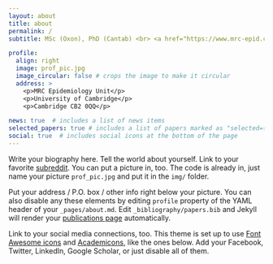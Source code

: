 ```yaml
---
layout: about
title: about
permalink: /
subtitle: MSc (Oxon), PhD (Cantab) <br> <a href="https://www.mrc-epid.cam.ac.uk/people/yajie-zhao/"> MRC Postdoctoral Fellow </a>

profile:
  align: right
  image: prof_pic.jpg
  image_circular: false # crops the image to make it circular
  address: >
    <p>MRC Epidemiology Unit</p>
    <p>University of Cambridge</p>
    <p>Cambridge CB2 0QQ</p>

news: true  # includes a list of news items
selected_papers: true # includes a list of papers marked as "selected={true}"
social: true  # includes social icons at the bottom of the page
---
```


Write your biography here. Tell the world about yourself. Link to your favorite [subreddit](http://reddit.com). You can put a picture in, too. The code is already in, just name your picture `prof_pic.jpg` and put it in the `img/` folder.

Put your address / P.O. box / other info right below your picture. You can also disable any these elements by editing `profile` property of the YAML header of your `_pages/about.md`. Edit `_bibliography/papers.bib` and Jekyll will render your [publications page](/al-folio/publications/) automatically.

Link to your social media connections, too. This theme is set up to use [Font Awesome icons](http://fortawesome.github.io/Font-Awesome/) and [Academicons](https://jpswalsh.github.io/academicons/), like the ones below. Add your Facebook, Twitter, LinkedIn, Google Scholar, or just disable all of them.
